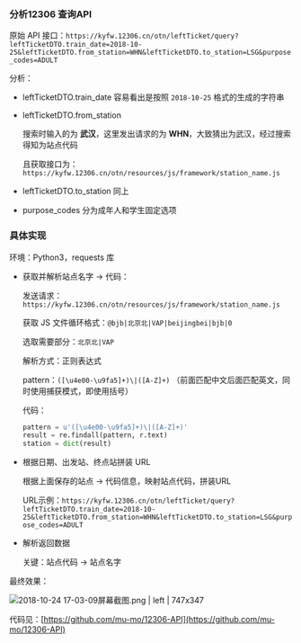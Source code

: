 ### 分析12306 查询API

原始 API 接口：`https://kyfw.12306.cn/otn/leftTicket/query?leftTicketDTO.train_date=2018-10-25&leftTicketDTO.from_station=WHN&leftTicketDTO.to_station=LSG&purpose_codes=ADULT`

分析：

* leftTicketDTO.train\_date 容易看出是按照 `2018-10-25` 格式的生成的字符串
* leftTicketDTO.from\_station
  
    搜索时输入的为 __武汉__，这里发出请求的为 __WHN__，大致猜出为武汉，经过搜索得知为站点代码
    
    且获取接口为：`https://kyfw.12306.cn/otn/resources/js/framework/station_name.js`
* leftTicketDTO.to\_station 同上
* purpose\_codes 分为成年人和学生固定选项

### 具体实现

环境：Python3，requests 库

* 获取并解析站点名字 -> 代码：
  
    发送请求：`https://kyfw.12306.cn/otn/resources/js/framework/station_name.js`
    
    获取 JS 文件循环格式：`@bjb|北京北|VAP|beijingbei|bjb|0`
    
    选取需要部分：`北京北|VAP`
    
    解析方式：正则表达式
    
    pattern：`([\u4e00-\u9fa5]+)\|([A-Z]+)` （前面匹配中文后面匹配英文，同时使用捕获模式，即使用括号）
    
    代码：
    
    ```python
    pattern = u'([\u4e00-\u9fa5]+)\|([A-Z]+)'
    result = re.findall(pattern, r.text)
    station = dict(result)
    ```
* 根据日期、出发站、终点站拼装 URL
  
    根据上面保存的站点 -> 代码信息，映射站点代码，拼装URL
    
    URL示例：`https://kyfw.12306.cn/otn/leftTicket/query?leftTicketDTO.train_date=2018-10-25&leftTicketDTO.from_station=WHN&leftTicketDTO.to_station=LSG&purpose_codes=ADULT`
* 解析返回数据
  
    关键：站点代码 -> 站点名字

最终效果：



![2018-10-24 17-03-09屏幕截图.png | left | 747x347](https://cdn.nlark.com/yuque/0/2018/png/189883/1540371862509-6e277179-071f-436a-8551-fc29f53a9a40.png)


代码见：[https://github.com/mu-mo/12306-API](https://github.com/mu-mo/12306-API)
